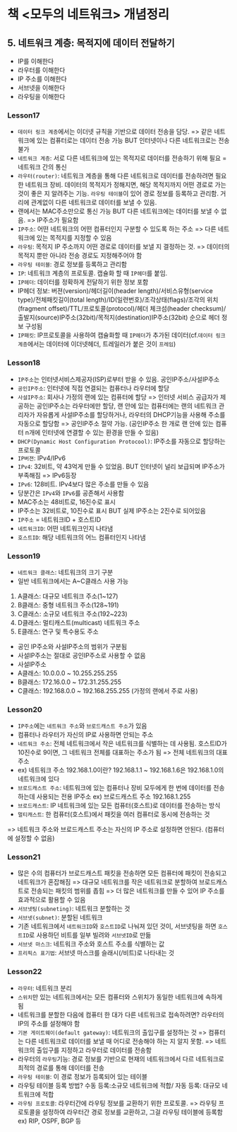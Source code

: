 # 책 <모두의 네트워크> 개념정리
## 5. 네트워크 계층: 목적지에 데이터 전달하기
- IP를 이해한다
- 라우터를 이해한다
- IP 주소를 이해한다
- 서브넷을 이해한다
- 라우팅을 이해한다

### Lesson17
- `데이터 링크 계층`에서는 이더넷 규칙을 기반으로 데이터 전송을 담당.
=> 같은 네트워크에 있는 컴퓨터로는 데이터 전송 가능 BUT 인터넷이나 다른 네트워크로는 전송 불가
- `네트워크 계층`: 서로 다른 네트워크에 있는 목적지로 데이터를 전송하기 위해 필요 = 네트워크 간의 통신
- `라우터(router)`: 네트워크 계층을 통해 다른 네트워크로 데이터를 전송하려면 필요한 네트워크 장비. 데이터의 목적지가 정해지면, 해당 목적지까지 어떤 경로로 가는 것이 좋은 지 알려주는 기능. `라우팅 테이블`이 있어 경로 정보를 등록하고 관리함. 거리에 관계없이 다른 네트워크로 데이터를 보낼 수 있음.
- 랜에서는 MAC주소만으로 통신 가능 BUT 다른 네트워크에는 데이터를 보낼 수 없음. => IP주소가 필요함
- `IP주소`: 어떤 네트워크의 어떤 컴퓨터인지 구분할 수 있도록 하는 주소
=> 다른 네트워크에 있는 목적지를 지정할 수 있음
- `라우팅`: 목적지 IP 주소까지 어떤 경로로 데이터를 보낼 지 결정하는 것. => 데이터의 목적지 뿐만 아니라 전송 경로도 지정해주어야 함
- `라우팅 테이블`: 경로 정보를 등록하고 관리함
- `IP`: 네트워크 계층의 프로토콜. 캡슐화 할 때 `IP헤더`를 붙임.
- `IP헤더`: 데이터를 정확하게 전달하기 위한 정보 포함
- IP헤더 정보: 버젼(version)/헤더길이(header length)/서비스유형(service type)/전체패킷길이(total length)/ID(일련번호)/조각상태(flags)/조각의 위치(fragment offset)/TTL/프로토콜(protocol)/헤더 체크섬(header checksum)/출발지(source)IP주소(32bit)/목적지(destination)IP주소(32bit) 순으로 헤더 정보 구성됨
- `IP패킷`: IP프로토콜을 사용하여 캡슐화할 때 `IP헤더`가 추가된 데이터(cf.`데이터 링크 계층`에서는 데이터에 이더넷헤더, 트레일러가 붙은 것이 `프레임`)

### Lesson18
- `IP주소`는 인터넷서비스제공자(ISP)로부터 받을 수 있음. 공인IP주소/사설IP주소
- `공인IP주소`: 인터넷에 직접 연결되는 컴퓨터나 라우터에 할당
- `사설IP주소`: 회사나 가정의 랜에 있는 컴퓨터에 할당
=> 인터넷 서비스 공급자가 제공하는 공인IP주소는 라우터에만 할당, 랜 안에 있는 컴퓨터에는 랜의 네트워크 관리자가 자유롭게 사설IP주소를 할당하거나, 라우터의 DHCP기능을 사용해 주소를 자동으로 할당함
=> 공인IP주소 절약 가능. (공인IP주소 한 개로 랜 안에 있는 컴퓨터 n개에 인터넷에 연결할 수 있는 환경을 만들 수 있음)
- `DHCP(Dynamic Host Configuration Protocool)`: IP주소를 자동으로 할당하는 프로토콜 
- `IP버젼`: IPv4/IPv6
- `IPv4`: 32비트, 약 43억게 만들 수 있었음. BUT 인터넷이 널리 보급되며 IP주소가 부족해짐 => IPv6등장
- `IPv6`: 128비트. IPv4보다 많은 주소를 만들 수 있음
- 당분간은 `IPv4`와 `IPv6`를 공존해서 사용함
- MAC주소는 48비트로, 16진수로 표시
- IP주소는 32비트로, 10진수로 표시 BUT 실제 IP주소는 2진수로 되어있음
- `IP주소` = 네트워크ID + 호스트ID
- `네트워크ID`: 어떤 네트워크인지 나타냄
- `호스트ID`: 해당 네트워크의 어느 컴퓨터인지 나타냄


### Lesson19
- `네트워크 클래스`: 네트워크의 크기 구분
- 일반 네트워크에서는 A~C클래스 사용 가능
1) A클래스: 대규모 네트워크 주소(1~127)
2) B클래스: 중형 네트워크 주소(128~191)
3) C클래스: 소규모 네트워크 주소(192~223)
4) D클래스: 멀티캐스트(multicast) 네트워크 주소
5) E클래스: 연구 및 특수용도 주소

- 공인 IP주소와 사설IP주소의 범위가 구분됨
- 사설IP주소는 절대로 공인IP주소로 사용할 수 없음
- 사설IP주소
- A클래스: 10.0.0.0 ~ 10.255.255.255
- B클래스: 172.16.0.0 ~ 172.31.255.255
- C클래스: 192.168.0.0 ~ 192.168.255.255 (가정의 랜에서 주로 사용)

### Lesson20
- `IP주소`에는 `네트워크 주소`와 `브로드캐스트 주소`가 있음
- 컴퓨터나 라우터가 자신의 IP로 사용하면 안되는 주소
- `네트워크 주소`: 전체 네트워크에서 작은 네트워크를 식별하는 데 사용됨. 호스트ID가 10진수로 9이면, 그 네트워크 전체를 대표하는 주소가 됨
=> 전체 네트워크의 대표 주소
- ex) 네트워크 주소 192.168.1.0이란? 192.168.1.1 ~ 192.168.1.6은 192.168.1.0의 네트워크에 있다
- `브로드캐스트 주소`: 네트워크에 있는 컴퓨터나 장비 모두에게 한 번에 데이터를 전송하는데 사용되는 전용 IP주소
ex) 브로드캐스트 주소 192.168.1.255
- `브로드캐스트`: IP 네트워크에 있는 모든 컴퓨터(호스트)로 데이터를 전송하는 방식
- `멀티캐스트`: 한 컴퓨터(호스트)에서 패킷을 여러 컴퓨터로 동시에 전송하는 것

=> 네트워크 주소와 브로드캐스트 주소는 자신의 IP 주소로 설정하면 안된다. (컴퓨터에 설정할 수 없음)


### Lesson21
- 많은 수의 컴퓨터가 브로드캐스트 패킷을 전송하면 모든 컴퓨터에 패킷이 전송되고 네트워크가 혼잡해짐 => 대규모 네트워크를 작은 네트워크로 분할하여 브로드캐스트로 전송되는 패킷의 범위를 좁힘 => 더 많은 네트워크를 만들 수 있어 IP 주소를 효과적으로 활용할 수 있음
- `서브넷팅(subneting)`: 네트워크 분할하는 것
- `서브넷(subnet)`: 분할된 네트워크
- 기존 네트워크에서 `네트워크ID`와 `호스트ID`로 나눠져 있던 것이, 서브넷팅을 하면 `호스트ID`로 사용하던 비트를 일부 빌려와 `서브넷ID`로 만듦
- `서브넷 마스크`: 네트워크 주소와 호스트 주소를 식별하는 값
- `프리픽스 표기법`: 서브넷 마스크를 슬래시(/비트)로 나타내는 것

### Lesson22
- `라우터`: 네트워크 분리
- `스위치`만 있는 네트워크에서는 모든 컴퓨터와 스위치가 동일한 네트워크에 속하게 됨
- 네트워크를 분할한 다음에 컴퓨터 한 대가 다른 네트워크로 접속하려면? 라우터의 IP의 주소를 설정해야 함
- `기본 게이트웨이(default gateway)`: 네트워크의 출입구를 설정하는 것
=> 컴퓨터는 다른 네트워크로 데이터를 보낼 때 어디로 전송해야 하는 지 알지 못함. => 네트워크의 출입구를 지정하고 라우터로 데이터를 전송함
- 라우터의 `라우팅`기능: 경로 정보를 기반으로 현재의 네트워크에서 다르 네트워크로 최적의 경로를 통해 데이터를 전송
- `라우팅 테이블`: 이 경로 정보가 등록되어 있는 테이블
- 라우팅 테이블 등록 방법? 수동 등록:소규모 네트워크에 적합/ 자동 등록: 대규모 네트워크에 적합
- `라우팅 프로토콜`: 라우터간에 라우팅 정보를 교환하기 위한 프로토콜. 
=> 라우팅 프로토콜을 설정하여 라우터간 경로 정보를 교환하고, 그걸 라우팅 테이블에 등록함 ex) RIP, OSPF, BGP 등
